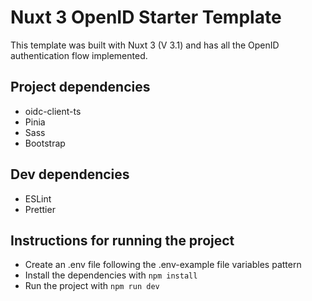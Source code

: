# Nuxt 3 OpenID Starter Template

This template was built with Nuxt 3 (V 3.1) and has all the OpenID authentication flow implemented.

## Project dependencies

- oidc-client-ts
- Pinia
- Sass
- Bootstrap

## Dev dependencies

- ESLint
- Prettier

## Instructions for running the project

- Create an .env file following the .env-example file variables pattern
- Install the dependencies with `npm install`
- Run the project with `npm run dev`
